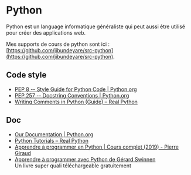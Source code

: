 # Python

Python est un language informatique généraliste qui peut aussi être utilisé pour créer des applications web.

Mes supports de cours de python sont ici : [https://github.com/jibundeyare/src-python](https://github.com/jibundeyare/src-python).

## Code style

- [PEP 8 -- Style Guide for Python Code | Python.org](https://www.python.org/dev/peps/pep-0008/)
- [PEP 257 -- Docstring Conventions | Python.org](https://www.python.org/dev/peps/pep-0257/)
- [Writing Comments in Python (Guide) – Real Python](https://realpython.com/python-comments-guide/)

## Doc

- [Our Documentation | Python.org](https://www.python.org/doc/)
- [Python Tutorials – Real Python](https://realpython.com/)
- [Apprendre à programmer en Python | Cours complet (2019) - Pierre Giraud](https://www.pierre-giraud.com/python-apprendre-programmer-cours/)
- [Apprendre à programmer avec Python de Gérard Swinnen](https://inforef.be/swi/python.htm)  
  Un livre super quali téléchargeable gratuitement

